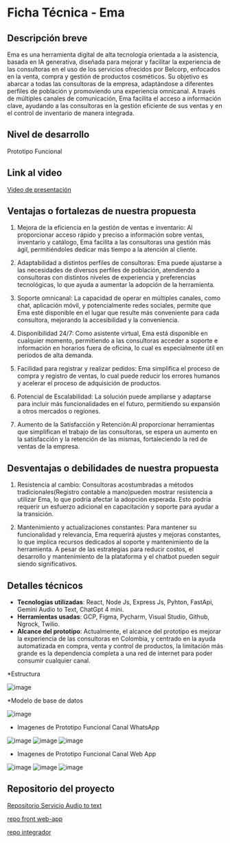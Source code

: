 # Ficha Técnica - Ema

## Descripción breve
Ema es una herramienta digital de alta tecnología orientada a la asistencia, basada en IA generativa, diseñada para mejorar y facilitar la experiencia de las consultoras en el uso de los servicios ofrecidos por Belcorp, enfocados en la venta, compra y gestión de productos cosméticos. Su objetivo es abarcar a todas las consultoras de la empresa, adaptándose a diferentes perfiles de población y promoviendo una experiencia omnicanal. A través de múltiples canales de comunicación, Ema facilita el acceso a información clave, ayudando a las consultoras en la gestión eficiente de sus ventas y en el control de inventario de manera integrada.

## Nivel de desarrollo
Prototipo Funcional

## Link al video
[Video de presentación](https://youtu.be/SEFNSuWzKmQ)

## Ventajas o fortalezas de nuestra propuesta
1. Mejora de la eficiencia en la gestión de ventas e inventario: Al proporcionar acceso rápido y preciso a información sobre ventas, inventario y catálogo, Ema facilita a las consultoras una gestión más ágil, permitiéndoles dedicar más tiempo a la atención al cliente.

2. Adaptabilidad a distintos perfiles de consultoras: Ema puede ajustarse a las necesidades de diversos perfiles de población, atendiendo a consultoras con distintos niveles de experiencia y preferencias tecnológicas, lo que ayuda a aumentar la adopción de la herramienta.

3. Soporte omnicanal: La capacidad de operar en múltiples canales, como chat, aplicación móvil, y potencialmente redes sociales, permite que Ema esté disponible en el lugar que resulte más conveniente para cada consultora, mejorando la accesibilidad y la conveniencia.

4. Disponibilidad 24/7: Como asistente virtual, Ema está disponible en cualquier momento, permitiendo a las consultoras acceder a soporte e información en horarios fuera de oficina, lo cual es especialmente útil en períodos de alta demanda.

5. Facilidad para registrar y realizar pedidos: Ema simplifica el proceso de compra y registro de ventas, lo cual puede reducir los errores humanos y acelerar el proceso de adquisición de productos.

6. Potencial de Escalabilidad: La solución puede ampliarse y adaptarse para incluir más funcionalidades en el futuro, permitiendo su expansión a otros mercados o regiones.

7. Aumento de la Satisfacción y Retención:Al proporcionar herramientas que simplifican el trabajo de las consultoras, se espera un aumento en la satisfacción y la retención de las mismas, fortaleciendo la red de ventas de la empresa.

## Desventajas o debilidades de nuestra propuesta

1. Resistencia al cambio: Consultoras acostumbradas a métodos tradicionales(Registro contable a mano)pueden mostrar resistencia a utilizar Ema, lo que podría afectar la adopción esperada. Esto podría requerir un esfuerzo adicional en capacitación y soporte para ayudar a la transición.

2. Mantenimiento y actualizaciones constantes: Para mantener su funcionalidad y relevancia, Ema requerirá ajustes y mejoras constantes, lo que implica recursos dedicados al soporte y mantenimiento de la herramienta. A pesar de las estrategias para reducir costos, el desarrollo y mantenimiento de la plataforma y el chatbot pueden seguir siendo significativos.

## Detalles técnicos
- **Tecnologías utilizadas**: React, Node Js, Express Js, Pyhton, FastApi, Gemini Audio to Text, ChatGpt 4 mini.
- **Herramientas usadas**: GCP, Figma, Pycharm, Visual Studio, Github, Ngrock, Twilio.
- **Alcance del prototipo**: Actualmente, el alcance del prototipo es mejorar la experiencia de las consultoras en Colombia, y centrado en la ayuda automatizada en compra, venta y control de productos, la limitación más grande es la dependencia completa a una red de internet para poder consumir cualquier canal.

*Estructura

![image](https://github.com/user-attachments/assets/b6dc8491-2b2e-467c-9ad1-51472a7758ae)

*Modelo de base de datos

![image](https://github.com/user-attachments/assets/59282f0b-4c39-4040-aa75-990247479420)

* Imagenes de Prototipo Funcional Canal WhatsApp
  
![image](https://github.com/user-attachments/assets/b6b86804-4a27-4c1e-9bc5-f28daf0c7948)
![image](https://github.com/user-attachments/assets/356c7b70-b151-4b87-9232-2530c9ee68f5)
![image](https://github.com/user-attachments/assets/ef261640-738f-45f2-a437-6a3db40a3aba)

* Imagenes de Prototipo Funcional Canal Web App
  
![image](https://github.com/user-attachments/assets/11b9eee4-ef6e-406d-a49e-9481721ba10b)
![image](https://github.com/user-attachments/assets/64580620-fcd9-46a9-9de1-1fda44deffc9)
![image](https://github.com/user-attachments/assets/88d0d681-ec99-4875-8018-52b348caff24)


## Repositorio del proyecto
[Repositorio Servicio Audio to text](https://github.com/zerquiolin/whatsapp_contact_service)

[repo front web-app](https://github.com/Dap20040812/consultant-front)

[repo integrador](https://github.com/juandiego-gesc/Interprete-Belcorp)
